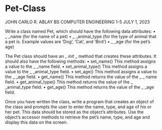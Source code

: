 # Pet-Class

JOHN CARLO R. ABLAY
BS COMPUTER ENGINEERING 1-5
JULY 1, 2023

Write a class named Pet, which should have the following data attributes:
• _ _name (for the name of a pet)
• _ _animal_type (for the type of animal that a pet is. Example values are ‘Dog’, ‘Cat’, and ‘Bird’)
• _ _age (for the pet’s age)

The Pet class should have an _ _init_ _ method that creates these attributes. It should also have the following methods:
• set_name()
This method assigns a value to the _ _name field.
• set_animal_type()
This method assigns a value to the _ _animal_type field.
• set_age()
This method assigns a value to the _ _age field.
• get_name()
This method returns the value of the _ _ name field.
• get_animal_type()
This method returns the value of the _ _animal_type field.
• get_age()
This method returns the value of the _ _age field.

Once you have written the class, write a program that creates an object of the class and prompts the user to enter the name, type, and age of his or her pet. This data should be stored as the object’s attributes. Use the object’s accessor methods to retrieve the pet’s name, type, and age and display this data on the screen.
